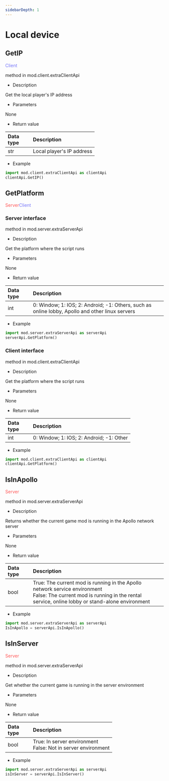 ```yaml
--- 
sidebarDepth: 1 
--- 
```

# Local device 

## GetIP 

<span style="display:inline;color:#7575f9">Client</span> 

method in mod.client.extraClientApi 

- Description 

Get the local player's IP address 

- Parameters 

None 

- Return value 

| <div style="width: 4em">Data type</div> | Description | 
| :--- | :--- | 
| str | Local player's IP address | 

- Example 

```python 
import mod.client.extraClientApi as clientApi 
clientApi.GetIP() 
``` 

## GetPlatform 

<span style="display:inline;color:#ff5555">Server</span><span style="display:inline;color:#7575f9">Client</span> 

### Server interface 

<span id="s0"></span> 
method in mod.server.extraServerApi 

- Description 

Get the platform where the script runs 

- Parameters 

None


- Return value 

| <div style="width: 4em">Data type</div> | Description | 
| :--- | :--- | 
| int | 0: Window; 1: IOS; 2: Android; -1: Others, such as online lobby, Apollo and other linux servers | 

- Example 

```python 
import mod.server.extraServerApi as serverApi 
serverApi.GetPlatform() 
``` 

### Client interface 

<span id="c0"></span> 
method in mod.client.extraClientApi 

- Description 

Get the platform where the script runs 

- Parameters 

None 

- Return value 

| <div style="width: 4em">Data type</div> | Description | 
| :--- | :--- | 
| int | 0: Window; 1: IOS; 2: Android; -1: Other | 

- Example 

```python 
import mod.client.extraClientApi as clientApi 
clientApi.GetPlatform() 
``` 

## IsInApollo 

<span style="display:inline;color:#ff5555">Server</span> 

method in mod.server.extraServerApi 


- Description 

Returns whether the current game mod is running in the Apollo network server 

- Parameters 

None 

- Return value 

| <div style="width: 4em">Data type</div> | Description | 
| :--- | :--- | 
| bool | True: The current mod is running in the Apollo network service environment<br>False: The current mod is running in the rental service, online lobby or stand-alone environment | 

- Example 

```python 
import mod.server.extraServerApi as serverApi 
IsInApollo = serverApi.IsInApollo() 
``` 

## IsInServer 

<span style="display:inline;color:#ff5555">Server</span> 

method in mod.server.extraServerApi 

- Description 

Get whether the current game is running in the server environment 

- Parameters 

None 

- Return value 

| <div style="width: 4em">Data type</div> | Description | 
| :--- | :--- | 
| bool | True: In server environment<br>False: Not in server environment | 

- Example 

```python 
import mod.server.extraServerApi as serverApi 
isInServer = serverApi.IsInServer() 
``` 
